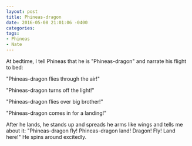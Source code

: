 ```yaml
---
layout: post
title: Phineas-dragon
date: 2016-05-08 21:01:06 -0400
categories:
tags:
- Phineas
- Nate
---
```


At bedtime, I tell Phineas that he is "Phineas-dragon" and narrate his flight to bed:

"Phineas-dragon flies through the air!"

"Phineas-dragon turns off the light!"

"Phineas-dragon flies over big brother!"

"Phineas-dragon comes in for a landing!"

After he lands, he stands up and spreads he arms like wings and tells me about it: "Phineas-dragon fly! Phineas-dragon land! Dragon! Fly! Land here!" He spins around excitedly.

